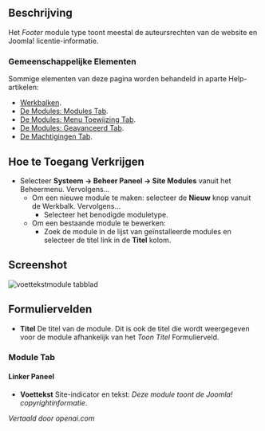 <!-- Filename: Help4.x:Site_Modules:_Footer  / Display title: Modules: Voettekst -->

## Beschrijving

Het *Footer* module type toont meestal de auteursrechten van de website en
Joomla! licentie-informatie.

### Gemeenschappelijke Elementen

Sommige elementen van deze pagina worden behandeld in aparte Help-artikelen:

* [Werkbalken](jdocmanual?article=help/common-elements/toolbars).
* [De Modules: Modules Tab](jdocmanual?article=help/modules/modules-module-tab).
* [De Modules: Menu Toewijzing Tab](jdocmanual?article=help/modules/modules-menu-assignment-tab).
* [De Modules: Geavanceerd Tab](jdocmanual?article=help/modules/modules-advanced-tab).
* [De Machtigingen Tab](jdocmanual?article=help/common-elements/edit-permissions).

## Hoe te Toegang Verkrijgen

- Selecteer **Systeem → Beheer Paneel → Site Modules** vanuit het
  Beheermenu. Vervolgens...
  - Om een nieuwe module te maken: selecteer de **Nieuw** knop vanuit de Werkbalk. Vervolgens...
    - Selecteer het benodigde moduletype.
  - Om een bestaande module te bewerken:
    - Zoek de module in de lijst van geïnstalleerde modules en selecteer de
      titel link in de **Titel** kolom.

## Screenshot

![voettekstmodule tabblad](../../../nl/images/modules-site/modules-footer-module-tab.png)

## Formuliervelden

- **Titel** De titel van de module. Dit is ook de titel die wordt weergegeven
  voor de module afhankelijk van het *Toon Titel* Formulierveld.

### Module Tab

#### Linker Paneel

- **Voettekst** Site-indicator en tekst: *Deze module toont de Joomla!
  copyrightinformatie*.

*Vertaald door openai.com*

